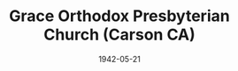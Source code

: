 ---
date: &id001 1942-05-21
end_date: null
location:
  address: 22511 South Figueroa Street
  city: Carson
  state: CA
minister:
- end: 1943-01-01
  name: Floyd Hamilton
  start: 1942-05-21
  type: Pastor
- end: 1949-01-01
  name: Robert Graham
  start: 1943-01-01
  type: Pastor
- end: 1962-01-01
  name: David Calderwood
  start: 1949-01-01
  type: Pastor
- end: 1968-01-01
  name: William Bomer
  start: 1962-01-01
  type: Pastor
- end: 1971-01-01
  name: Calvin Malcor
  start: 1969-01-01
  type: Pastor
- end: 1976-01-01
  name: Bruce Coie
  start: 1972-01-01
  type: Pastor
- end: 1983-01-01
  name: Arthur Ames
  start: 1976-01-01
  type: Pastor
- end: 2003-01-01
  name: Rollin Keller
  start: 1983-01-01
  type: Pastor
- end: 2008-01-01
  name: Dale Hanaoka
  start: 2005-01-01
  type: Pastor
- end: null
  name: Joshua P. Lyon
  start: 2013-01-01
  type: Pastor
ministers:
- Floyd Hamilton
- Robert Graham
- David Calderwood
- William Bomer
- Calvin Malcor
- Bruce Coie
- Arthur Ames
- Rollin Keller
- Dale Hanaoka
- Joshua P. Lyon
name: Grace Orthodox Presbyterian Church
names:
- end: null
  name: Grace Orthodox Presbyterian Church
  start: 1942-05-21
origination_date: *id001
raw_data: "AR    Carson\n\nGrace Orthodox Presbyterian Church  (May 21, 1942\u2013\
  \ )\n22511 South Figueroa Street\nPastors: Floyd Hamilton, 1942\u201343\nRobert\
  \ Graham, 1943\u201349\nDavid Calderwood, 1949\u201362\nWilliam Bomer, 1962\u2013\
  68\nCalvin Malcor, 1969\u201371\nBruce Coie, 1972\u201376\nArthur Ames, 1976\u2013\
  83\nRollin Keller, 1983\u20132003\nDale Hanaoka, 2005\u20138\nJoshua P. Lyon, 2013\u2013"
received_from: null
states:
- CA
status:
  active: true
  end_date: null
  reason: null
  received_from: null
  withdrawal_to: null
title: Grace Orthodox Presbyterian Church (Carson CA)
year_established:
- 1942

---